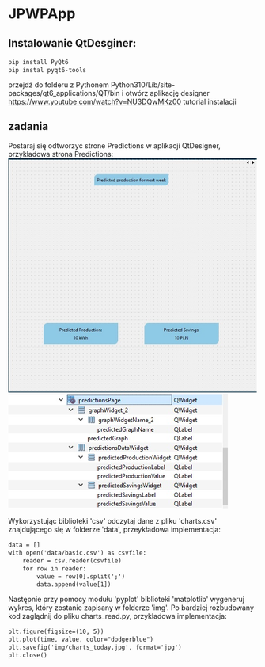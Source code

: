 # JPWPApp

## Instalowanie QtDesginer:
```
pip install PyQt6 
pip instal pyqt6-tools
```
przejdź do folderu z Pythonem Python310/Lib/site-packages/qt6_applications/QT/bin i otwórz aplikację designer  
https://www.youtube.com/watch?v=NU3DQwMKz00 tutorial instalacji

## zadania
Postaraj się odtworzyć strone Predictions w aplikacji QtDesigner, przykładowa strona Predictions:
![Alt text](https://github.com/ddziechciarz/JPWPApp/blob/Excercise/assets/SampleUI.jpg?raw=true)
![Alt text](https://github.com/ddziechciarz/JPWPApp/blob/Excercise/assets/SampleProjetTree.jpg?raw=true)





Wykorzystując biblioteki 'csv' odczytaj dane z pliku 'charts.csv' znajdującego się w folderze 'data', przeykładowa implementacja: 
```
data = []
with open('data/basic.csv') as csvfile:
    reader = csv.reader(csvfile)
    for row in reader:
        value = row[0].split(';')
        data.append(value[1])
```
Następnie przy pomocy modułu 'pyplot' biblioteki 'matplotlib' wygeneruj wykres, który zostanie zapisany w folderze 'img'. Po bardziej rozbudowany kod zaglądnij do pliku charts_read.py, przykładowa implementacja: 
```
plt.figure(figsize=(10, 5))
plt.plot(time, value, color="dodgerblue")
plt.savefig('img/charts_today.jpg', format='jpg')
plt.close()
```
